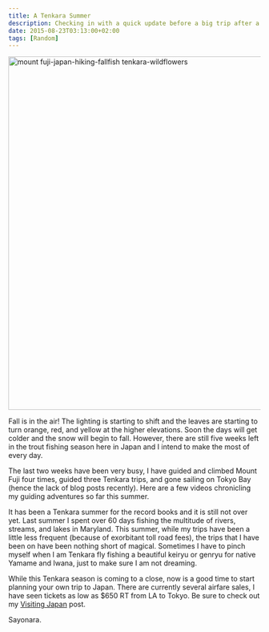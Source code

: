 ```yaml
---
title: A Tenkara Summer
description: Checking in with a quick update before a big trip after a busy few weeks...
date: 2015-08-23T03:13:00+02:00
tags: [Random]
---
```

<div class=“text-lg m-2”>
<a href="https://www.fallfishtenkara.com/wp-content/uploads/2015/08/mount-fuji-japan-hiking-fallfish-tenkara-wildflowers.jpg"><img class="size-large wp-image-1798 aligncenter" src="https://www.fallfishtenkara.com/wp-content/uploads/2015/08/mount-fuji-japan-hiking-fallfish-tenkara-wildflowers-1024x768.jpg" alt="mount fuji-japan-hiking-fallfish tenkara-wildflowers" width="940" height="705" /></a>

<p class="mb-2">Fall is in the air! The lighting is starting to shift and the leaves are starting to turn orange, red, and yellow at the higher elevations. Soon the days will get colder and the snow will begin to fall. However, there are still five weeks left in the trout fishing season here in Japan and I intend to make the most of every day.</p>



<p class="mb-2 mt-2">The last two weeks have been very busy, I have guided and climbed Mount Fuji four times, guided three Tenkara trips, and gone sailing on Tokyo Bay (hence the lack of blog posts recently). Here are a few videos chronicling my guiding adventures so far this summer.</p>



<p class="mb-2 mt-2">It has been a Tenkara summer for the record books and it is still not over yet. Last summer I spent over 60 days fishing the multitude of rivers, streams, and lakes in Maryland. This summer, while my trips have been a little less frequent (because of exorbitant toll road fees), the trips that I have been on have been nothing short of magical. Sometimes I have to pinch myself when I am Tenkara fly fishing a beautiful keiryu or genryu for native Yamame and Iwana, just to make sure I am not dreaming.</p>



<p class="mb-2 mt-2">While this Tenkara season is coming to a close, now is a good time to start planning your own trip to Japan. There are currently several airfare sales, I have seen tickets as low as $650 RT from LA to Tokyo. Be sure to check out my <a href="https://www.fallfishtenkara.com/visiting-japan/" 
target="_blank" 
rel="noopener noreferrer">Visiting Japan</a> post.</p>

<p class="mb-2 mt-2 font-semibold">Sayonara.</p>

<img class="w-8/12 rounded-lg shadow-lg mx-auto" src="" alt="" />
</div>